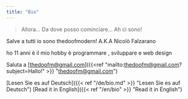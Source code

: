 ```yaml
---
title: "Bio"
---
```

>Allora... Da dove posso cominciare...  Ah ci sono!

Salve a tutti io sono thedoofmodern! A.K.A Nicolò Falzarano

ho 11 anni è il mio hobby è programmare , sviluppare e web design 

Saluta a [thedoofm@gmail.com]({{<ref "mailto:thedoofm@gmail.com?subject=Hallo!" >}} "thedoofm@gmail.com")

[Lesen Sie es auf Deutsch]({{< ref "/de/bio.md" >}} "Lesen Sie es auf Deutsch") [Read it in English]({{< ref "/en/bio" >}} "Read it in English")

